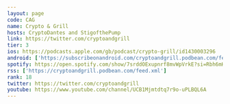 ```yaml
---
layout: page
code: CAG
name: Crypto & Grill
hosts: CryptoDantes and StigofthePump
link: https://twitter.com/cryptoandgrill
tier: 3
ios: https://podcasts.apple.com/gb/podcast/crypto-grill/id1430003296
android: ['https://subscribeonandroid.com/cryptoandgrill.podbean.com/feed.xml']
spotify: https://open.spotify.com/show/7srddOExupnrf8mvWpVrkE?si=Rbh6mHq5Qru6b3JJlI8G6g
rss: ['https://cryptoandgrill.podbean.com/feed.xml']
rank: 18
twitter: https://twitter.com/cryptoandgrill
youtube: https://www.youtube.com/channel/UCB1Mjmtdtq7r9o-uPLBQL6A
---
```

